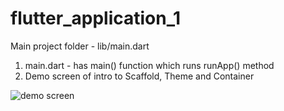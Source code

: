 # flutter_application_1

Main project folder - lib/main.dart

1. main.dart - has main() function which runs runApp() method
2. Demo screen of intro to Scaffold, Theme and Container

![demo screen](https://github.com/ajhavery/[flutter_application_1]/blob/[dev#ch1]/sim_screen_1.png?raw=true)
